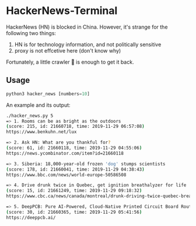 # HackerNews-Terminal

HackerNews (HN) is blocked in China.
However, it's strange for the following two things:

1. HN is for technology information, and not politically sensitive
2. proxy is not effcetive here (don't know why)

Fortunately, a little crawler 🐛 is enough to get it back.

## Usage

```python
python3 hacker_news [numbers=10]
```

An example and its output:

```bash
./hacker_news.py 5
=> 1. Rooms can be as bright as the outdoors
(score: 215, id: 21660718, time: 2019-11-29 06:57:08)
https://www.benkuhn.net/lux

=> 2. Ask HN: What are you thankful for?
(score: 61, id: 21660118, time: 2019-11-29 04:55:06)
https://news.ycombinator.com/item?id=21660118

=> 3. Siberia: 18,000-year-old frozen 'dog' stumps scientists
(score: 178, id: 21660041, time: 2019-11-29 04:38:43)
https://www.bbc.com/news/world-europe-50586508

=> 4. Drive drunk twice in Quebec, get ignition breathalyzer for life
(score: 15, id: 21661249, time: 2019-11-29 09:18:32)
https://www.cbc.ca/news/canada/montreal/drunk-driving-twice-quebec-breathalyzer-for-life-1.5369145

=> 5. DeepPCB: Pure AI-Powered, Cloud-Native Printed Circuit Board Routing
(score: 30, id: 21660365, time: 2019-11-29 05:41:56)
https://deeppcb.ai/
```
